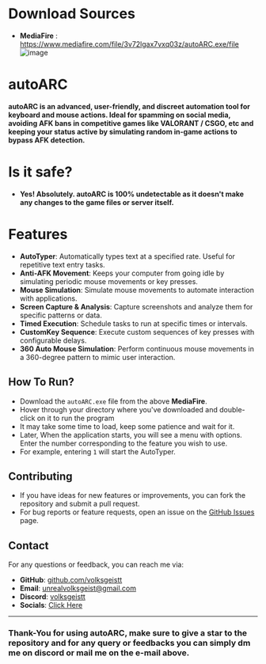 # Download Sources
- **MediaFire** : https://www.mediafire.com/file/3v72lgax7vxq03z/autoARC.exe/file
![image](https://github.com/user-attachments/assets/4f5d4d40-af91-41d3-b3d3-02d21698b653)
# autoARC
**autoARC is an advanced, user-friendly, and discreet automation tool for keyboard and mouse actions. Ideal for spamming on social media, avoiding AFK bans in competitive games like VALORANT / CSGO, etc and keeping your status active by simulating random in-game actions to bypass AFK detection.**
# Is it safe?
- **Yes! Absolutely. autoARC is 100% undetectable as it doesn't make any changes to the game files or server itself.**
# Features
- **AutoTyper**: Automatically types text at a specified rate. Useful for repetitive text entry tasks.
- **Anti-AFK Movement**: Keeps your computer from going idle by simulating periodic mouse movements or key presses.
- **Mouse Simulation**: Simulate mouse movements to automate interaction with applications.
- **Screen Capture & Analysis**: Capture screenshots and analyze them for specific patterns or data.
- **Timed Execution**: Schedule tasks to run at specific times or intervals.
- **CustomKey Sequence**: Execute custom sequences of key presses with configurable delays.
- **360 Auto Mouse Simulation**: Perform continuous mouse movements in a 360-degree pattern to mimic user interaction.
## How To Run?
- Download the `autoARC.exe` file from the above **MediaFire**.
- Hover through your directory where you've downloaded and double-click on it to run the program
- It may take some time to load, keep some patience and wait for it.
- Later, When the application starts, you will see a menu with options. Enter the number corresponding to the feature you wish to use. 
- For example, entering `1` will start the AutoTyper.
## Contributing
- If you have ideas for new features or improvements, you can fork the repository and submit a pull request.
- For bug reports or feature requests, open an issue on the [GitHub Issues](https://github.com/volksgeistt/autoARC/issues) page.
## Contact
For any questions or feedback, you can reach me via:
- **GitHub**: [github.com/volksgeistt](https://github.com/volksgeistt)
- **Email**: unrealvolksgeist@gmail.com
- **Discord**: [volksgeistt](https://discord.com/users/1181256087081603116)
- **Socials**: [Click Here](https://volksgeistt.tech)
---
### Thank-You for using autoARC, make sure to give a star to the repository and for any query or feedbacks you can simply dm me on discord or mail me on the e-mail above.
